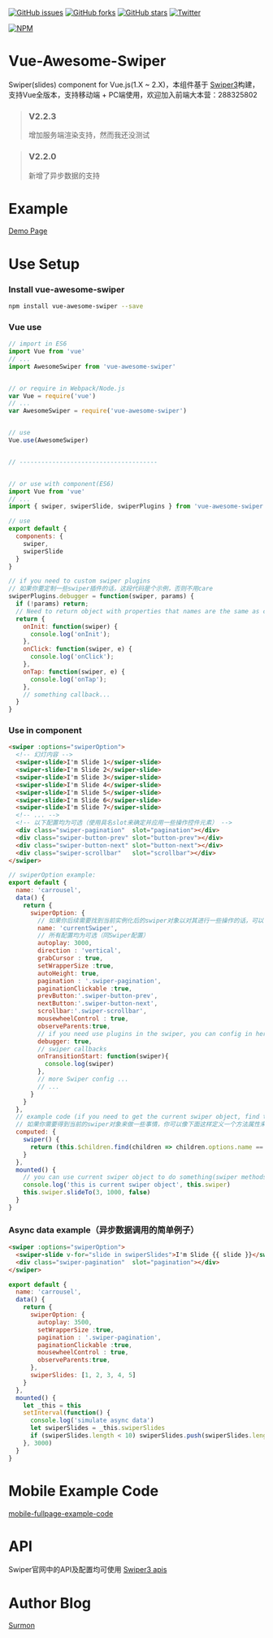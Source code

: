 [![GitHub issues](https://img.shields.io/github/issues/surmon-china/vue-awesome-swiper.svg?style=flat-square)](https://github.com/surmon-china/vue-awesome-swiper/issues)
[![GitHub forks](https://img.shields.io/github/forks/surmon-china/vue-awesome-swiper.svg?style=flat-square)](https://github.com/surmon-china/vue-awesome-swiper/network)
[![GitHub stars](https://img.shields.io/github/stars/surmon-china/vue-awesome-swiper.svg?style=flat-square)](https://github.com/surmon-china/vue-awesome-swiper/stargazers)
[![Twitter](https://img.shields.io/twitter/url/https/github.com/surmon-china/vue-awesome-swiper.svg?style=flat-square)](https://twitter.com/intent/tweet?text=Wow:&url=%5Bobject%20Object%5D)

[![NPM](https://nodei.co/npm/vue-awesome-swiper.png?downloads=true&downloadRank=true&stars=true)](https://nodei.co/npm/vue-awesome-swiper/)


# Vue-Awesome-Swiper
Swiper(slides) component for Vue.js(1.X ~ 2.X)，本组件基于 [Swiper3](http://www.swiper.com.cn)构建， 支持Vue全版本，支持移动端 + PC端使用，欢迎加入前端大本营：288325802

> ### V2.2.3
> 增加服务端渲染支持，然而我还没测试

> ### V2.2.0
> 新增了异步数据的支持


# Example

[Demo Page](https://surmon-china.github.io/vue-awesome-swiper)


# Use Setup


### Install vue-awesome-swiper

``` bash
npm install vue-awesome-swiper --save
```

### Vue use

``` javascript
// import in ES6
import Vue from 'vue'
// ...
import AwesomeSwiper from 'vue-awesome-swiper'


// or require in Webpack/Node.js
var Vue = require('vue')
// ...
var AwesomeSwiper = require('vue-awesome-swiper')


// use
Vue.use(AwesomeSwiper)


// --------------------------------------


// or use with component(ES6)
import Vue from 'vue'
// ...
import { swiper, swiperSlide, swiperPlugins } from 'vue-awesome-swiper'

// use
export default {
  components: {
    swiper,
    swiperSlide
  }
}

// if you need to custom swiper plugins
// 如果你要定制一些swiper插件的话，这段代码是个示例，否则不用care
swiperPlugins.debugger = function(swiper, params) {
  if (!params) return;
  // Need to return object with properties that names are the same as callbacks
  return {
    onInit: function(swiper) {
      console.log('onInit');
    },
    onClick: function(swiper, e) {
      console.log('onClick');
    },
    onTap: function(swiper, e) {
      console.log('onTap');
    },
    // something callback...
  }
}
```

### Use in component

``` html
<swiper :options="swiperOption">
  <!-- 幻灯内容 -->
  <swiper-slide>I'm Slide 1</swiper-slide>
  <swiper-slide>I'm Slide 2</swiper-slide>
  <swiper-slide>I'm Slide 3</swiper-slide>
  <swiper-slide>I'm Slide 4</swiper-slide>
  <swiper-slide>I'm Slide 5</swiper-slide>
  <swiper-slide>I'm Slide 6</swiper-slide>
  <swiper-slide>I'm Slide 7</swiper-slide>
  <!-- ... -->
  <!-- 以下配置均为可选（使用具名slot来确定并应用一些操作控件元素） -->
  <div class="swiper-pagination"  slot="pagination"></div>
  <div class="swiper-button-prev" slot="button-prev"></div>
  <div class="swiper-button-next" slot="button-next"></div>
  <div class="swiper-scrollbar"   slot="scrollbar"></div>
</swiper>
```

``` javascript
// swiperOption example:
export default {
  name: 'carrousel',
  data() {
    return {
      swiperOption: {
        // 如果你后续需要找到当前实例化后的swiper对象以对其进行一些操作的话，可以自定义配置一个名字
        name: 'currentSwiper',
        // 所有配置均为可选（同Swiper配置）
        autoplay: 3000,
        direction : 'vertical',
        grabCursor : true,
        setWrapperSize :true,
        autoHeight: true,
        pagination : '.swiper-pagination',
        paginationClickable :true,
        prevButton:'.swiper-button-prev',
        nextButton:'.swiper-button-next',
        scrollbar:'.swiper-scrollbar',
        mousewheelControl : true,
        observeParents:true,
        // if you need use plugins in the swiper, you can config in here like this
        debugger: true,
        // swiper callbacks
        onTransitionStart: function(swiper){
          console.log(swiper)
        },
        // more Swiper config ...
        // ...
      }
    }
  },
  // example code (if you need to get the current swiper object, find the swiper object in current component(vm) childrens)
  // 如果你需要得到当前的swiper对象来做一些事情，你可以像下面这样定义一个方法属性来获取当前的swiper对象
  computed: {
    swiper() {
      return (this.$children.find(children => children.options.name == 'currentSwiper').swiper)
    }
  },
  mounted() {
    // you can use current swiper object to do something(swiper methods)
    console.log('this is current swiper object', this.swiper)
    this.swiper.slideTo(3, 1000, false)
  }
}
```

### Async data example（异步数据调用的简单例子）

``` html
<swiper :options="swiperOption">
  <swiper-slide v-for="slide in swiperSlides">I'm Slide {{ slide }}</swiper-slide>
  <div class="swiper-pagination"  slot="pagination"></div>
</swiper>
```

``` javascript
export default {
  name: 'carrousel',
  data() {
    return {
      swiperOption: {
        autoplay: 3500,
        setWrapperSize :true,
        pagination : '.swiper-pagination',
        paginationClickable :true,
        mousewheelControl : true,
        observeParents:true,
      },
      swiperSlides: [1, 2, 3, 4, 5]
    }
  },
  mounted() {
    let _this = this
    setInterval(function() {
      console.log('simulate async data')
      let swiperSlides = _this.swiperSlides
      if (swiperSlides.length < 10) swiperSlides.push(swiperSlides.length + 1)
    }, 3000)
  }
}
```

# Mobile Example Code
[mobile-fullpage-example-code](https://github.com/surmon-china/vue-awesome-swiper/blob/master/examples/mobile-fullpage-example.vue)


# API
Swiper官网中的API及配置均可使用
[Swiper3 apis](http://www.swiper.com.cn/api/index.html)



# Author Blog
[Surmon](http://surmon.me)
